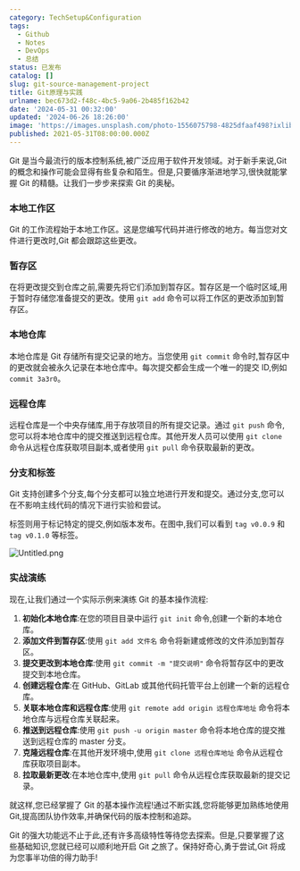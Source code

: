 ```yaml
---
category: TechSetup&Configuration
tags:
  - Github
  - Notes
  - DevOps
  - 总结
status: 已发布
catalog: []
slug: git-source-management-project
title: Git原理与实践
urlname: bec673d2-f48c-4bc5-9a06-2b485f162b42
date: '2024-05-31 00:32:00'
updated: '2024-06-26 18:26:00'
image: 'https://images.unsplash.com/photo-1556075798-4825dfaaf498?ixlib=rb-4.0.3&q=85&fm=jpg&crop=entropy&cs=srgb'
published: 2021-05-31T08:00:00.000Z
---
```


Git 是当今最流行的版本控制系统,被广泛应用于软件开发领域。对于新手来说,Git 的概念和操作可能会显得有些复杂和陌生。但是,只要循序渐进地学习,很快就能掌握 Git 的精髓。让我们一步步来探索 Git 的奥秘。


### 本地工作区


Git 的工作流程始于本地工作区。这是您编写代码并进行修改的地方。每当您对文件进行更改时,Git 都会跟踪这些更改。


### 暂存区


在将更改提交到仓库之前,需要先将它们添加到暂存区。暂存区是一个临时区域,用于暂时存储您准备提交的更改。使用 `git add` 命令可以将工作区的更改添加到暂存区。


### 本地仓库


本地仓库是 Git 存储所有提交记录的地方。当您使用 `git commit` 命令时,暂存区中的更改就会被永久记录在本地仓库中。每次提交都会生成一个唯一的提交 ID,例如 `commit 3a3r0`。


### 远程仓库


远程仓库是一个中央存储库,用于存放项目的所有提交记录。通过 `git push` 命令,您可以将本地仓库中的提交推送到远程仓库。其他开发人员可以使用 `git clone` 命令从远程仓库获取项目副本,或者使用 `git pull` 命令获取最新的更改。


### 分支和标签


Git 支持创建多个分支,每个分支都可以独立地进行开发和提交。通过分支,您可以在不影响主线代码的情况下进行实验和尝试。


标签则用于标记特定的提交,例如版本发布。在图中,我们可以看到 `tag v0.0.9` 和 `tag v0.1.0` 等标签。


![Untitled.png](https://prod-files-secure.s3.us-west-2.amazonaws.com/5d24fe63-e567-4804-86f9-9fdc62e13082/77b77e01-3aab-4add-bdbd-7f489727861d/Untitled.png?X-Amz-Algorithm=AWS4-HMAC-SHA256&X-Amz-Content-Sha256=UNSIGNED-PAYLOAD&X-Amz-Credential=AKIAT73L2G45FSPPWI6X%2F20250114%2Fus-west-2%2Fs3%2Faws4_request&X-Amz-Date=20250114T053452Z&X-Amz-Expires=3600&X-Amz-Signature=be171bc4f22113b15b10b3384073823461f04dad9f6d8ee8c6231c927319214a&X-Amz-SignedHeaders=host&x-id=GetObject)


### 实战演练


现在,让我们通过一个实际示例来演练 Git 的基本操作流程:

1. **初始化本地仓库**:在您的项目目录中运行 `git init` 命令,创建一个新的本地仓库。
2. **添加文件到暂存区**:使用 `git add 文件名` 命令将新建或修改的文件添加到暂存区。
3. **提交更改到本地仓库**:使用 `git commit -m "提交说明"` 命令将暂存区中的更改提交到本地仓库。
4. **创建远程仓库**:在 GitHub、GitLab 或其他代码托管平台上创建一个新的远程仓库。
5. **关联本地仓库和远程仓库**:使用 `git remote add origin 远程仓库地址` 命令将本地仓库与远程仓库关联起来。
6. **推送到远程仓库**:使用 `git push -u origin master` 命令将本地仓库的提交推送到远程仓库的 master 分支。
7. **克隆远程仓库**:在其他开发环境中,使用 `git clone 远程仓库地址` 命令从远程仓库获取项目副本。
8. **拉取最新更改**:在本地仓库中,使用 `git pull` 命令从远程仓库获取最新的提交记录。

就这样,您已经掌握了 Git 的基本操作流程!通过不断实践,您将能够更加熟练地使用 Git,提高团队协作效率,并确保代码的版本控制和追踪。


Git 的强大功能远不止于此,还有许多高级特性等待您去探索。但是,只要掌握了这些基础知识,您就已经可以顺利地开启 Git 之旅了。保持好奇心,勇于尝试,Git 将成为您事半功倍的得力助手!

